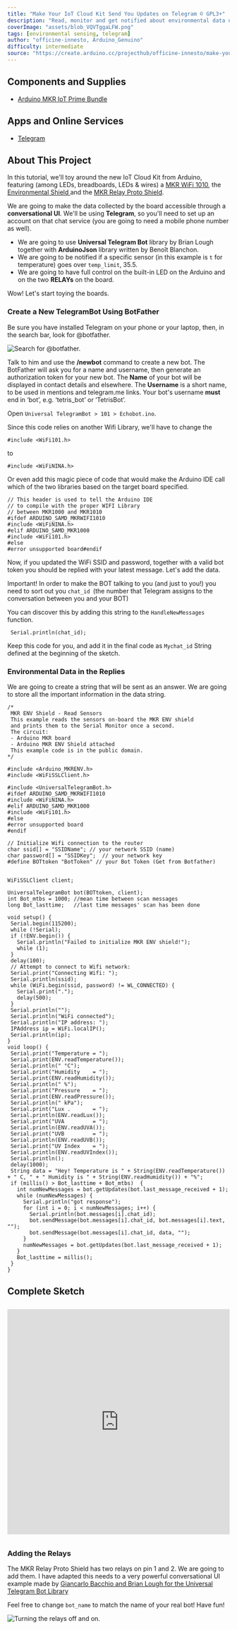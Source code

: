 ```yaml
---
title: "Make Your IoT Cloud Kit Send You Updates on Telegram © GPL3+"
description: "Read, monitor and get notified about environmental data using Arduino MKR(s), the Environmental Shield, and MKR Relay Proto Shield."
coverImage: "assets/blob_VQVTggaLFW.png"
tags: [environmental sensing, telegram]
author: "officine-innesto, Arduino_Genuino"
difficulty: intermediate
source: "https://create.arduino.cc/projecthub/officine-innesto/make-your-iot-cloud-kit-send-you-updates-on-telegram-c89699"
---
```


## Components and Supplies

- [Arduino MKR IoT Prime Bundle](https://www.distrelec.biz/en/mkr-iot-prime-bundle-arduino-akx00018/p/30142238?ext_cid=bmnlbbazzen-ArduinoNPI&cw=1924)

## Apps and Online Services

- [Telegram](http://telegram.org)

## About This Project

In this tutorial, we'll toy around the new IoT Cloud Kit from Arduino, featuring (among LEDs, breadboards, LEDs & wires) a [MKR WiFi 1010](https://store.arduino.cc/mkr-wifi-1010), the [Environmental Shield ](https://store.arduino.cc/mkr-env-shield)and the [MKR Relay Proto Shield](https://store.arduino.cc/mkr-relay-proto-shield).

We are going to make the data collected by the board accessible through a **conversational UI**. We'll be using **Telegram**, so you'll need to set up an account on that chat service (you are going to need a mobile phone number as well). 

* We are going to use **Universal Telegram Bot** library by Brian Lough together with **ArduinoJson** library written by Benoît Blanchon.
* We are going to be notified if a specific sensor (in this example is `t` for temperature) goes over `temp_limit`, 35.5.
* We are going to have full control on the built-in LED on the Arduino and on the two **RELAYs** on the board.

Wow! Let's start toying the boards. 

### Create a New TelegramBot Using BotFather

Be sure you have installed Telegram on your phone or your laptop, then, in the search bar, look for @botfather.

![Search for @botfather.](assets/step_1_MFr6CT0mgu.PNG)

Talk to him and use the **/newbot** command to create a new bot. The BotFather will ask you for a name and username, then generate an authorization token for your new bot. The **Name** of your bot will be displayed in contact details and elsewhere. The **Username** is a short name, to be used in mentions and telegram.me links. Your bot's username **must** end in ‘bot’, e.g. ‘tetris_bot’ or ‘TetrisBot’.

Open `Universal TelegramBot > 101 > Echobot.ino`.

Since this code relies on another Wifi Library, we'll have to change the 

```arduino
#include <WiFi101.h>
```

to 

```arduino
#include <WiFiNINA.h>
```

Or even add this magic piece of code that would make the Arduino IDE call which of the two libraries based on the target board specified. 

```arduino
// This header is used to tell the Arduino IDE
// to compile with the proper WIFI Library 
// between MKR1000 and MKR1010  
#ifdef ARDUINO_SAMD_MKRWIFI1010
#include <WiFiNINA.h>
#elif ARDUINO_SAMD_MKR1000
#include <WiFi101.h>
#else
#error unsupported board#endif
```

Now, if you updated the WiFi SSID and password, together with a valid bot token you should be replied with your latest message. Let's add the data. 

Important! In order to make the BOT talking to you (and just to you!) you need to sort out you `chat_id `(the number that Telegram assigns to the conversation between you and your BOT) 

You can discover this by adding this string to the `HandleNewMessages` function.

```arduino
 Serial.println(chat_id);
```

 Keep this code for you, and add it in the final code as `Mychat_id` String defined at the beginning of the sketch.

### Environmental Data in the Replies

We are going to create a string that will be sent as an answer. We are going to store all the important information in the data string.

```arduino
/*
 MKR ENV Shield - Read Sensors
 This example reads the sensors on-board the MKR ENV shield
 and prints them to the Serial Monitor once a second.
 The circuit:
 - Arduino MKR board
 - Arduino MKR ENV Shield attached
 This example code is in the public domain.
*/
  
#include <Arduino_MKRENV.h>
#include <WiFiSSLClient.h>
  
#include <UniversalTelegramBot.h>
#ifdef ARDUINO_SAMD_MKRWIFI1010
#include <WiFiNINA.h>
#elif ARDUINO_SAMD_MKR1000
#include <WiFi101.h>
#else
#error unsupported board
#endif
  
// Initialize Wifi connection to the router
char ssid[] = "SSIDName"; // your network SSID (name)
char password[] = "SSIDKey";  // your network key
#define BOTtoken "BotToken" // your Bot Token (Get from Botfather)
  
  
WiFiSSLClient client;
  
UniversalTelegramBot bot(BOTtoken, client);
int Bot_mtbs = 1000; //mean time between scan messages
long Bot_lasttime;   //last time messages' scan has been done
  
void setup() {
 Serial.begin(115200);
 while (!Serial);
 if (!ENV.begin()) {
   Serial.println("Failed to initialize MKR ENV shield!");
   while (1);
 }
 delay(100);
 // Attempt to connect to Wifi network:
 Serial.print("Connecting Wifi: ");
 Serial.println(ssid);
 while (WiFi.begin(ssid, password) != WL_CONNECTED) {
   Serial.print(".");
   delay(500);
 }
 Serial.println("");
 Serial.println("WiFi connected");
 Serial.println("IP address: ");
 IPAddress ip = WiFi.localIP();
 Serial.println(ip);
}
void loop() {
 Serial.print("Temperature = ");
 Serial.print(ENV.readTemperature());
 Serial.println(" °C");
 Serial.print("Humidity    = ");
 Serial.print(ENV.readHumidity());
 Serial.println(" %");
 Serial.print("Pressure    = ");
 Serial.print(ENV.readPressure());
 Serial.println(" kPa");
 Serial.print("Lux .       = ");
 Serial.println(ENV.readLux());
 Serial.print("UVA         = ");
 Serial.println(ENV.readUVA());
 Serial.print("UVB         = ");
 Serial.println(ENV.readUVB());
 Serial.print("UV Index    = ");
 Serial.println(ENV.readUVIndex());
 Serial.println();
 delay(1000);
 String data = "Hey! Temperature is " + String(ENV.readTemperature()) + " C, " + " Humidity is " + String(ENV.readHumidity()) + "%";
 if (millis() > Bot_lasttime + Bot_mtbs)  {
   int numNewMessages = bot.getUpdates(bot.last_message_received + 1);
   while (numNewMessages) {
     Serial.println("got response");
     for (int i = 0; i < numNewMessages; i++) {
       Serial.println(bot.messages[i].chat_id);
       bot.sendMessage(bot.messages[i].chat_id, bot.messages[i].text, "");
       bot.sendMessage(bot.messages[i].chat_id, data, "");
     }
     numNewMessages = bot.getUpdates(bot.last_message_received + 1);
   }
   Bot_lasttime = millis();
 }
}
```

## Complete Sketch

<iframe src='https://create.arduino.cc/editor/officine-innesto/777a9743-2a8f-47ac-8d51-a924ffec6773/preview?embed&snippet' style='height:510px;width:100%;margin:10px 0' frameborder='0'></iframe>


### Adding the Relays

The MKR Relay Proto Shield has two relays on pin 1 and 2. We are going to add them. I have adapted this needs to a very powerful conversational UI example made by [Giancarlo Bacchio and Brian Lough for the Universal Telegram Bot Library ](https://github.com/witnessmenow/Universal-Arduino-Telegram-Bot/tree/master/examples/101/FlashledBot)

Feel free to change `bot_name` to match the name of your real bot! Have fun!

![Turning the relays off and on.](assets/envi_bot_5Nhhfwtgwf.png)